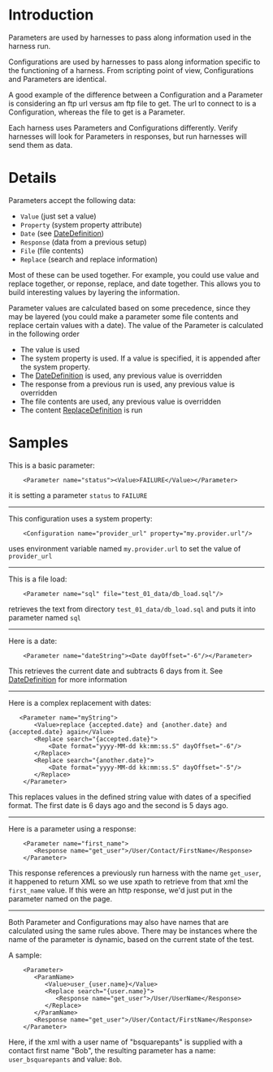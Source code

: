 # Introduction #

Parameters are used by harnesses to pass along information used in the harness run. 

Configurations are used by harnesses to pass along information specific to the functioning of a harness. 
From scripting point of view, Configurations and Parameters are identical.

A good example of the difference between a Configuration and a Parameter is considering an ftp url versus am ftp file 
to get. 
The url to connect to is a Configuration, whereas the file to get is a Parameter.

Each harness uses Parameters and Configurations differently. 
Verify harnesses will look for Parameters in responses, but run harnesses will send them as data.

# Details #
Parameters accept the following data:
  * `Value` (just set a value)
  * `Property` (system property attribute)
  * `Date` (see [DateDefinition](DateDefinition.md))
  * `Response` (data from a previous setup)
  * `File` (file contents)
  * `Replace` (search and replace information)

Most of these can be used together. 
For example, you could use value and replace together, or reponse, replace, and date together. 
This allows you to build interesting values by layering the information.

Parameter values are calculated based on some precedence, since they may be layered (you could make a parameter some 
file contents and replace certain values with a date). 
The value of the Parameter is calculated in the following order
  * The value is used
  * The system property is used.  If a value is specified, it is appended after the system property.
  * The [DateDefinition](DateDefinition.md) is used, any previous value is overridden
  * The response from a previous run is used, any previous value is overridden
  * The file contents are used, any previous value is overridden
  * The content [ReplaceDefinition](ReplaceDefinition.md) is run

# Samples #
This is a basic parameter:
```
    <Parameter name="status"><Value>FAILURE</Value></Parameter>
```
it is setting a parameter `status` to `FAILURE`

---

This configuration uses a system property:
```
    <Configuration name="provider_url" property="my.provider.url"/>
```
uses environment variable named `my.provider.url` to set the value of `provider_url`

---

This is a file load:
```
    <Parameter name="sql" file="test_01_data/db_load.sql"/>
```
retrieves the text from directory `test_01_data/db_load.sql` and puts it into parameter named `sql`

---

Here is a date:
```
    <Parameter name="dateString"><Date dayOffset="-6"/></Parameter>
```
This retrieves the current date and subtracts 6 days from it.
See [DateDefinition](DateDefinition.md) for more information

---

Here is a complex replacement with dates:
```
   <Parameter name="myString">
       <Value>replace {accepted.date} and {another.date} and {accepted.date} again</Value>
       <Replace search="{accepted.date}">
           <Date format="yyyy-MM-dd kk:mm:ss.S" dayOffset="-6"/>
       </Replace>
       <Replace search="{another.date}">
           <Date format="yyyy-MM-dd kk:mm:ss.S" dayOffset="-5"/>
       </Replace>
    </Parameter>
```
This replaces values in the defined string value with dates of a specified format. 
The first date is 6 days ago and the second is 5 days ago.

---

Here is a parameter using a response:
```
    <Parameter name="first_name">
       <Response name="get_user">/User/Contact/FirstName</Response>
    </Parameter>
```
This response references a previously run harness with the name `get_user`, it happened to return XML so we use xpath 
to retrieve from that xml the `first_name` value. 
If this were an http response, we'd just put in the parameter named on the page.


---

Both Parameter and Configurations may also have names that are calculated using the same rules above. 
There may be instances where the name of the parameter is dynamic, based on the current state of the test.

A sample:
```
    <Parameter>
       <ParamName>
          <Value>user_{user.name}</Value>
          <Replace search="{user.name}">
             <Response name="get_user">/User/UserName</Response>
          </Replace>
       </ParamName>
       <Response name="get_user">/User/Contact/FirstName</Response>
    </Parameter>
```
Here, if the xml with a user name of "bsquarepants" is supplied with a contact first name "Bob", the resulting 
parameter has a name: `user_bsquarepants` and value: `Bob`.